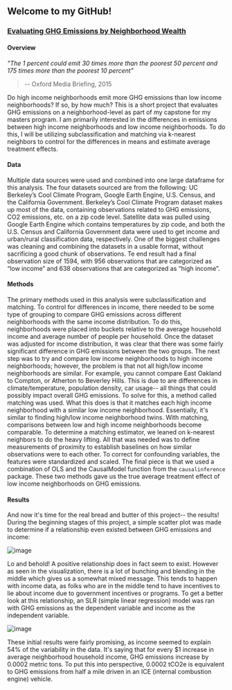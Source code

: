 ## Welcome to my GitHub!
### <ins>Evaluating GHG Emissions by Neighborhood Wealth</ins>

#### Overview
*"The 1 percent could emit 30 times more than the poorest 50 percent and 175 times more than the poorest 10 percent"*
<br> 
> -- Oxford Media Briefing, 2015

Do high income neighborhoods emit more GHG emissions than low income neighborhoods? If so, by how much? This is a short project that evaluates GHG emissions on a neighborhood-level as part of my capstone for my masters program. I am primarily interested in the differences in emissions between high income neighborhoods and low income neighborhoods. To do this, I will be utilizing subclassification and matching via k-nearest neighbors to control for the differences in means and estimate average treatment effects. 

#### Data
Multiple data sources were used and combined into one large dataframe for this analysis. The four datasets sourced are from the following: UC Berkeley’s Cool Climate Program, Google Earth Engine, U.S. Census, and the California Government. Berkeley’s Cool Climate Program dataset makes up most of the data, containing observations related to GHG emissions, CO2 emissions, etc. on a zip code level. Satellite data was pulled using Google Earth Engine which contains temperatures by zip code, and both the U.S. Census and California Government data were used to get income and urban/rural classification data, respectively. One of the biggest challenges was cleaning and combining the datasets in a usable format, without sacrificing a good chunk of observations. Te end result had a final observation size of 1594, with 956 observations that are categorized as “low income” and 638 observations that are categorized as “high income”.

#### Methods
The primary methods used in this analysis were subclassification and matching. To control for differences in income, there needed to be some type of grouping to compare GHG emissions across different neighborhoods with the same income distribution. To do this, neighborhoods were placed into buckets relative to the average household income and average number of people per household. Once the dataset was adjusted for income distribution, it was clear that there was some fairly significant difference in GHG emissions between the two groups. The next step was to try and compare low income neighborhoods to high income neighborhoods; however, the problem is that not all high/low income neighborhoods are similar. For example, you cannot compare East Oakland to Compton, or Atherton to Beverley Hills. This is due to are differences in climate/temperature, population density, car usage-- all things that could possibly impact overall GHG emissions. To solve for this, a method called matching was used. What this does is that it matches each high income neighborhood with a similar low income neighborhood. Essentially, it's similar to finding high/low income neighborhood twins. With matching, comparisons between low and high income neighborhoods become comparable. To determine a matching estimator, we leaned on k-nearest neighbors to do the heavy lifting. All that was needed was to define measurements of proximity to establish baselines on how similar observations were to each other. To correct for confounding variables, the features were standardized and scaled. The final piece is that we used a combination of OLS and the CausalModel function from the `causalinference` package. These two methods gave us the true average treatment effect of low income neighborhoods on GHG emissions.

#### Results
And now it's time for the real bread and butter of this project-- the results! During the beginning stages of this project, a simple scatter plot was made to determine if a relationship even existed between GHG emissions and income:
<br>

![image](https://user-images.githubusercontent.com/65251932/163734802-ecd72edf-a39f-4a87-b9d5-a5cd920300cc.png)

Lo and behold! A positive relationship does in fact seem to exist. However as seen in the visualization, there is a lot of bunching and blending in the middle which gives us a somewhat mixed message. This tends to happen with income data, as folks who are in the middle tend to have incentives to lie about income due to government incentives or programs. To get a better look at this relationship, an SLR (simple linear regression) model was ran with GHG emissions as the dependent variable and income as the independent variable.
<br>

![image](https://user-images.githubusercontent.com/65251932/163734679-b49a485d-f00c-42ff-bb1b-879e7259d2c9.png)

These initial results were fairly promising, as income seemed to explain 54% of the variability in the data. It's saying that for every $1 increase in average neighborhood household income, GHG emissions increase by 0.0002 metric tons. To put this into perspective, 0.0002 tCO2e is equivalent to GHG emissions from half a mile driven in an ICE (internal combustion engine) vehicle. 



